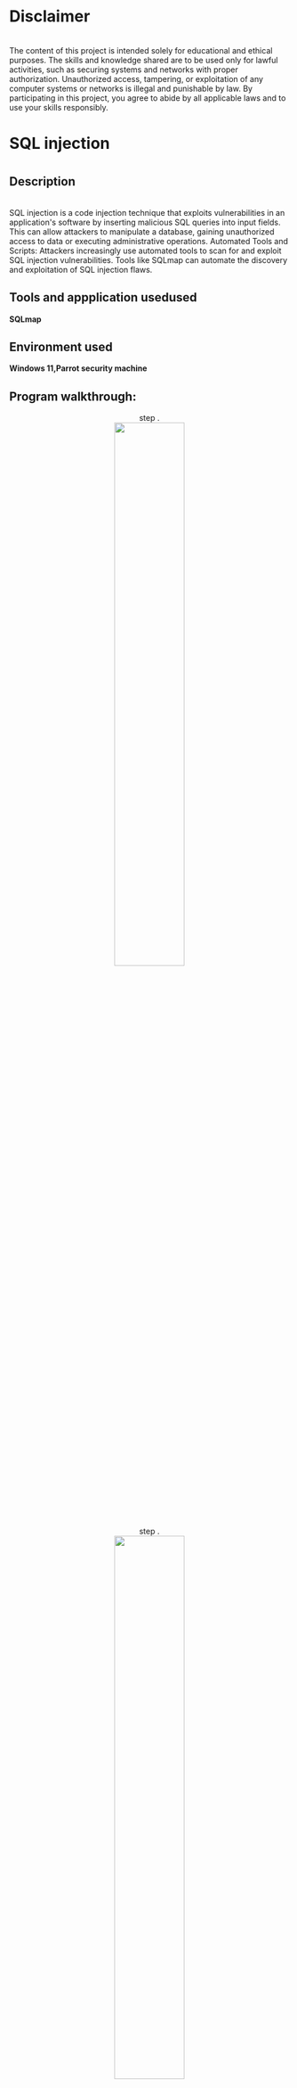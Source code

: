 <h1>Disclaimer</h1>
<br>The content of this project is intended solely for educational and ethical purposes. The skills and knowledge shared are to be used only for lawful activities, such as securing systems and networks with proper authorization. Unauthorized access, tampering, or exploitation of any computer systems or networks is illegal and punishable by law. By participating in this project, you agree to abide by all applicable laws and to use your skills responsibly.</br>
<h1>SQL injection<h1> 
<h2>Description</h2>
<br>SQL injection is a code injection technique that exploits vulnerabilities in an application's software by inserting malicious SQL queries into input fields. This can allow attackers to manipulate a database, gaining unauthorized access to data or executing administrative operations.
  Automated Tools and Scripts: Attackers increasingly use automated tools to scan for and exploit SQL injection vulnerabilities. Tools like SQLmap can automate the discovery and exploitation of SQL injection flaws.
<br/>
<h2>Tools and appplication usedused</h2>
<b>SQLmap </b>
<h2>Environment used</h2>
<b>Windows 11,Parrot security machine</b>
<h2>Program walkthrough:</h2>

<p align="center">
  step . 
 <br/>
  <img src=alt="image" style="width: 50%; height: auto; display: block; margin: 0 auto;"/>
  <br/>
</p>

<p align="center">
  step . 
 <br/>
  <img src=alt="image" style="width: 50%; height: auto; display: block; margin: 0 auto;"/>
  <br/>
</p>


<p align="center">
  step . 
 <br/>
  <img src=alt="image" style="width: 50%; height: auto; display: block; margin: 0 auto;"/>
  <br/>
</p>


<p align="center">
  step . 
 <br/>
  <img src=alt="image" style="width: 50%; height: auto; display: block; margin: 0 auto;"/>
  <br/>
</p>


<p align="center">
  step . 
 <br/>
  <img src=alt="image" style="width: 50%; height: auto; display: block; margin: 0 auto;"/>
  <br/>
</p>


<p align="center">
  step . 
 <br/>
  <img src=alt="image" style="width: 50%; height: auto; display: block; margin: 0 auto;"/>
  <br/>
</p>


<p align="center">
  step . 
 <br/>
  <img src=alt="image" style="width: 50%; height: auto; display: block; margin: 0 auto;"/>
  <br/>
</p>

<p align="center">
  step . 
 <br/>
  <img src=alt="image" style="width: 50%; height: auto; display: block; margin: 0 auto;"/>
  <br/>
</p>

<p align="center">
  step . 
 <br/>
  <img src=alt="image" style="width: 50%; height: auto; display: block; margin: 0 auto;"/>
  <br/>
</p>

<p align="center">
  step . 
 <br/>
  <img src=alt="image" style="width: 50%; height: auto; display: block; margin: 0 auto;"/>
  <br/>
</p>

<p align="center">
  step . 
 <br/>
  <img src=alt="image" style="width: 50%; height: auto; display: block; margin: 0 auto;"/>
  <br/>
</p>

<p align="center">
  step . 
 <br/>
  <img src=alt="image" style="width: 50%; height: auto; display: block; margin: 0 auto;"/>
  <br/>
</p>

<p align="center">
  step . 
 <br/>
  <img src=alt="image" style="width: 50%; height: auto; display: block; margin: 0 auto;"/>
  <br/>
</p>


<p align="center">
  step . 
 <br/>
  <img src=alt="image" style="width: 50%; height: auto; display: block; margin: 0 auto;"/>
  <br/>
</p>

<p align="center">
  step . 
 <br/>
  <img src=alt="image" style="width: 50%; height: auto; display: block; margin: 0 auto;"/>
  <br/>
</p>

<p align="center">
  step . 
 <br/>
  <img src=alt="image" style="width: 50%; height: auto; display: block; margin: 0 auto;"/>
  <br/>
</p>

<p align="center">
  step . 
 <br/>
  <img src=alt="image" style="width: 50%; height: auto; display: block; margin: 0 auto;"/>
  <br/>
</p>



